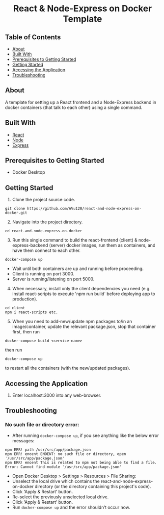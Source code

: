 <h1 align="center">React & Node-Express on Docker Template</h1>

## Table of Contents

- [About](#about)
- [Built With](#built-with)
- [Prerequisites to Getting Started](#prerequisites-to-getting-started)
- [Getting Started](#getting-started)
- [Accessing the Application](#accessing-the-application)
- [Troubleshooting](#troubleshooting)

## About

A template for setting up a React frontend and a Node-Express backend in docker containers (that talk to each other) using a single command.

## Built With

- [React](https://reactjs.org/)
- [Node](https://nodejs.org/en/)
- [Express](https://expressjs.com/)

## Prerequisites to Getting Started

- Docker Desktop

## Getting Started

1. Clone the project source code.

```
git clone https://github.com/AVu120/react-and-node-express-on-docker.git
```

2. Navigate into the project directory.

```
cd react-and-node-express-on-docker
```

3. Run this single command to build the react-frontend (client) & node-express-backend (server) docker images, run them as containers, and have them connect to each other.

```
docker-compose up
```

- Wait until both containers are up and running before proceeding.
- Client is running on port 3000.
- Server is running/listening on port 5000.

4. When necessary, install only the client dependencies you need (e.g. install react-scripts to execute 'npm run build' before deploying app to production).

```
cd client
npm i react-scripts etc.
```

5. When you need to add-new/update npm packages to/in an image/container, update the relevant package.json, stop that container first, then run

```
docker-compose build <service-name>
```

then run

```
docker-compose up
```

to restart all the containers (with the new/updated packages).

## Accessing the Application

1. Enter localhost:3000 into any web-browser.

## Troubleshooting

### No such file or directory error:

- After running `docker-compose up`, if you see anything like the below error messages:

```
npm ERR! path /usr/src/app/package.json
npm ERR! enoent ENOENT: no such file or directory, open '/usr/src/app/package.json'
npm ERR! enoent This is related to npm not being able to find a file.
Error: Cannot find module '/usr/src/app/package.json'
```

- Open Docker Desktop > Settings > Resources > File Sharing:
- Unselect the local drive which contains the react-and-node-express-on-docker directory (or the directory containing this project's code).
- Click 'Apply & Restart' button.
- Re-select the previously unselected local drive.
- Click 'Apply & Restart' button.
- Run `docker-compose up` and the error shouldn't occur now.
